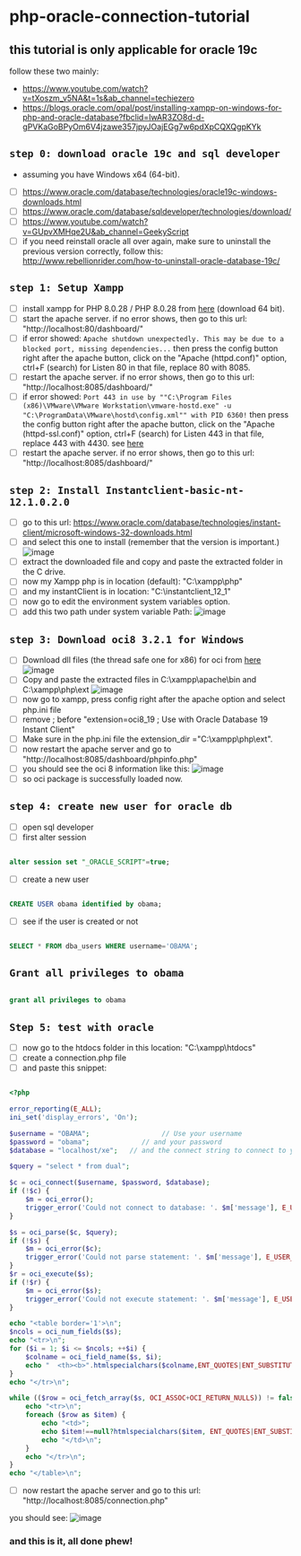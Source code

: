 # php-oracle-connection-tutorial
## this tutorial is only applicable for oracle 19c
follow these two mainly: 
- https://www.youtube.com/watch?v=tXoszm_v5NA&t=1s&ab_channel=techiezero
- https://blogs.oracle.com/opal/post/installing-xampp-on-windows-for-php-and-oracle-database?fbclid=IwAR3ZO8d-d-gPVKaGoBPyOm6V4jzawe357jpyJOajEGg7w6pdXpCQXQgpKYk

## ``step 0: download oracle 19c and sql developer``
- assuming you have Windows x64 (64-bit).
- [ ] https://www.oracle.com/database/technologies/oracle19c-windows-downloads.html
- [ ] https://www.oracle.com/database/sqldeveloper/technologies/download/
- [ ] https://www.youtube.com/watch?v=GUpvXMHqe2U&ab_channel=GeekyScript
- [ ] if you need reinstall oracle all over again, make sure to uninstall the previous version correctly, follow this: http://www.rebellionrider.com/how-to-uninstall-oracle-database-19c/

## ``step 1: Setup Xampp``

- [ ] install xampp for PHP 8.0.28 / PHP 8.0.28 from [here](https://www.apachefriends.org/download.html) (download 64 bit).
- [ ] start the apache server. if no error shows, then go to this url: "http://localhost:80/dashboard/"
- [ ] if error showed: ``Apache shutdown unexpectedly. This may be due to a blocked port, missing dependencies...`` then press the config button right after the apache button, click on the "Apache (httpd.conf)" option, ctrl+F (search) for Listen 80 in that file, replace 80 with 8085. 
- [ ] restart the apache server. if no error shows, then go to this url: "http://localhost:8085/dashboard/"
- [ ] if error showed: ``Port 443 in use by ""C:\Program Files (x86)\VMware\VMware Workstation\vmware-hostd.exe" -u "C:\ProgramData\VMware\hostd\config.xml"" with PID 6360!`` then press the config button right after the apache button, click on the "Apache (httpd-ssl.conf)" option, ctrl+F (search) for Listen 443 in that file, replace 443 with 4430. see [here](https://stackoverflow.com/questions/21182512/how-to-stop-vmware-port-error-of-443-on-xampp-control-panel-v3-2-1)
- [ ] restart the apache server. if no error shows, then go to this url: "http://localhost:8085/dashboard/"

## ``step 2: Install Instantclient-basic-nt-12.1.0.2.0``

- [ ] go to this url: https://www.oracle.com/database/technologies/instant-client/microsoft-windows-32-downloads.html
- [ ] and select this one to install (remember that the version is important.)
![image](https://github.com/Geek-a-Byte/php-oracle-connection-tutorial/assets/59027621/b5de9dcb-4d8c-404e-93f5-f7709f0b8739)
- [ ] extract the downloaded file and copy and paste the extracted folder in the C drive. 
- [ ] now my Xampp php is in location (default): "C:\xampp\php"
- [ ] and my instantClient is in location: "C:\instantclient_12_1"
- [ ] now go to edit the environment system variables option.
- [ ] add this two path under system variable Path:
 ![image](https://github.com/Geek-a-Byte/php-oracle-connection-tutorial/assets/59027621/4d6c414a-7d20-4b83-92a0-41150160ec87)

## ``step 3: Download oci8 3.2.1 for Windows``

- [ ] Download dll files (the thread safe one for x86) for oci from [here](https://pecl.php.net/package/oci8/3.2.1/windows)
![image](https://github.com/Geek-a-Byte/php-oracle-connection-tutorial/assets/59027621/b46b8294-2634-48a5-9cef-537b6b7d8839)
- [ ] Copy and paste the extracted files in C:\xampp\apache\bin and C:\xampp\php\ext
![image](https://github.com/Geek-a-Byte/php-oracle-connection-tutorial/assets/59027621/436920f2-d6e9-4281-9033-7688786be669)
- [ ] now go to xampp, press config right after the apache option and select php.ini file
- [ ] remove ; before "extension=oci8_19  ; Use with Oracle Database 19 Instant Client"
- [ ] Make sure in the php.ini file the extension_dir ="C:\xampp\php\ext".
- [ ] now restart the apache server and go to "http://localhost:8085/dashboard/phpinfo.php"
- [ ] you should see the oci 8 information like this:
 ![image](https://github.com/Geek-a-Byte/php-oracle-connection-tutorial/assets/59027621/fed4d23d-62be-4463-aa8d-f786be7ea8e3)
- [ ] so oci package is successfully loaded now.

## ``step 4: create new user for oracle db``

- [ ] open sql developer
- [ ] first alter session
```sql

alter session set "_ORACLE_SCRIPT"=true;

```

- [ ] create a new user 

```sql

CREATE USER obama identified by obama;

```

- [ ] see if the user is created or not
```sql

SELECT * FROM dba_users WHERE username='OBAMA';

```

## ``Grant all privileges to obama``

```sql

grant all privileges to obama

```

## ``Step 5: test with oracle``

- [ ] now go to the htdocs folder in this location: "C:\xampp\htdocs"
- [ ] create a connection.php file 
- [ ] and paste this snippet:

```PHP

<?php

error_reporting(E_ALL);
ini_set('display_errors', 'On');

$username = "OBAMA";                  // Use your username
$password = "obama";             // and your password
$database = "localhost/xe";   // and the connect string to connect to your database

$query = "select * from dual";

$c = oci_connect($username, $password, $database);
if (!$c) {
    $m = oci_error();
    trigger_error('Could not connect to database: '. $m['message'], E_USER_ERROR);
}

$s = oci_parse($c, $query);
if (!$s) {
    $m = oci_error($c);
    trigger_error('Could not parse statement: '. $m['message'], E_USER_ERROR);
}
$r = oci_execute($s);
if (!$r) {
    $m = oci_error($s);
    trigger_error('Could not execute statement: '. $m['message'], E_USER_ERROR);
}

echo "<table border='1'>\n";
$ncols = oci_num_fields($s);
echo "<tr>\n";
for ($i = 1; $i <= $ncols; ++$i) {
    $colname = oci_field_name($s, $i);
    echo "  <th><b>".htmlspecialchars($colname,ENT_QUOTES|ENT_SUBSTITUTE)."</b></th>\n";
}
echo "</tr>\n";

while (($row = oci_fetch_array($s, OCI_ASSOC+OCI_RETURN_NULLS)) != false) {
    echo "<tr>\n";
    foreach ($row as $item) {
        echo "<td>";
        echo $item!==null?htmlspecialchars($item, ENT_QUOTES|ENT_SUBSTITUTE):"&nbsp;";
        echo "</td>\n";
    }
    echo "</tr>\n";
}
echo "</table>\n";


```

- [ ] now restart the apache server and go to this url: "http://localhost:8085/connection.php"

you should see:
![image](https://github.com/Geek-a-Byte/php-oracle-connection-tutorial/assets/59027621/8d592510-1ff2-46f3-9180-10b994078970)

### and this is it, all done phew!

